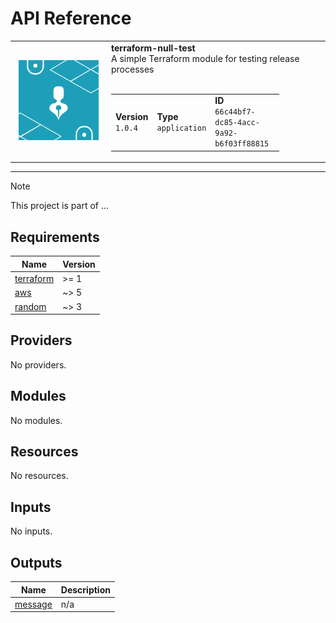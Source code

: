# API Reference

<table style="width: 100%; border-style: none;">
<tr>
    <td style="width: 140px; text-align: center;">
        <a href="https://github.com/patterned-designs">
            <img 
                width="128px"
                height="128px"
                src="./images/logo.png"
                alt="patterned-designs module logo"/>
        </a>
    </td>
    <td>
        <strong>terraform-null-test</strong><br />
        A simple Terraform module for testing release processes<br />
        <br />
        <table style="width: 80%; border-style: none;">
        <tr>
            <td>
                <strong>Version</strong>
                <br />
                <code>1.0.4</code>
            </td>
            <td>
                <strong>Type</strong>
                <br />
                <code>application</code>
            </td>
            <td>
                <strong>ID</strong>
                <br />
                <code>66c44bf7-dc85-4acc-9a92-b6f03ff88815</code>
            </td>
        </tr>
        </table>
    </td>
</tr>
</table>

---
> [!NOTE]
> This project is part of ...
>

<!-- terraform-docs markdown . --sort --output-file docs/APIReference.md -->
<!-- BEGIN_TF_DOCS -->
## Requirements

| Name | Version |
|------|---------|
| <a name="requirement_terraform"></a> [terraform](#requirement\_terraform) | >= 1 |
| <a name="requirement_aws"></a> [aws](#requirement\_aws) | ~> 5 |
| <a name="requirement_random"></a> [random](#requirement\_random) | ~> 3 |

## Providers

No providers.

## Modules

No modules.

## Resources

No resources.

## Inputs

No inputs.

## Outputs

| Name | Description |
|------|-------------|
| <a name="output_message"></a> [message](#output\_message) | n/a |
<!-- END_TF_DOCS -->